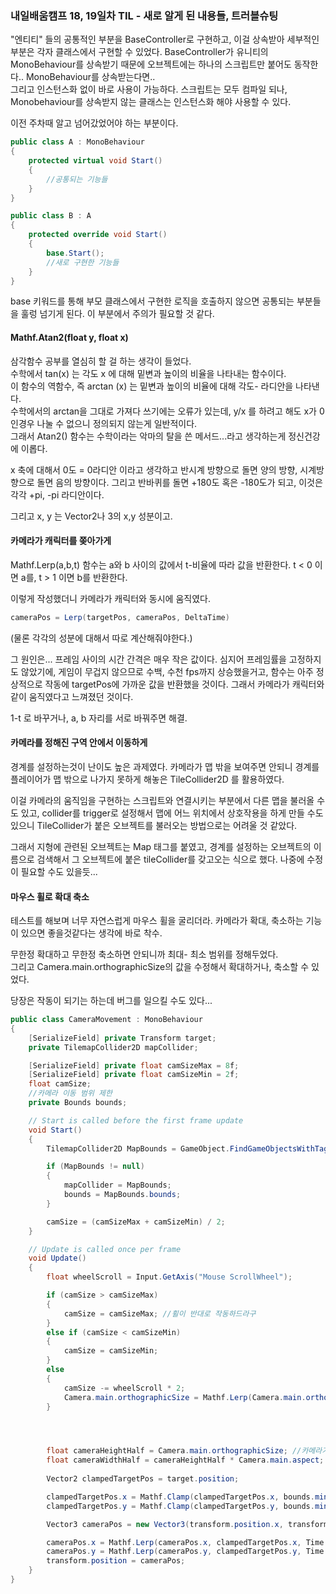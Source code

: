 ### 내일배움캠프 18, 19일차 TIL - 새로 알게 된 내용들, 트러블슈팅

"엔티티" 들의 공통적인 부분을 BaseController로 구현하고, 이걸 상속받아 세부적인 부분은 각자 클래스에서 구현할 수 있었다. BaseController가 유니티의 MonoBehaviour를 상속받기 때문에 오브젝트에는 하나의 스크립트만 붙어도 동작한다.. MonoBehaviour를 상속받는다면..  
그리고 인스턴스화 없이 바로 사용이 가능하다. 스크립트는 모두 컴파일 되나, Monobehaviour를 상속받지 않는 클래스는 인스턴스화 해야 사용할 수 있다.  

이전 주차때 알고 넘어갔었어야 하는 부분이다.  
~~~C#
public class A : MonoBehaviour
{
    protected virtual void Start()
    {
        //공통되는 기능들
    }
}

public class B : A
{
    protected override void Start()
    {
        base.Start();
        //새로 구현한 기능들
    }
}
~~~  
base 키워드를 통해 부모 클래스에서 구현한 로직을 호출하지 않으면 공통되는 부분들을 훌렁 넘기게 된다. 이 부분에서 주의가 필요할 것 같다.  

#### Mathf.Atan2(float y, float x)  
삼각함수 공부를 열심히 할 걸 하는 생각이 들었다.  
수학에서 tan(x) 는 각도 x 에 대해 밑변과 높이의 비율을 나타내는 함수이다.  
이 함수의 역함수, 즉 arctan (x) 는 밑변과 높이의 비율에 대해 각도- 라디안을 나타낸다.  
수학에서의 arctan을 그대로 가져다 쓰기에는 오류가 있는데, y/x 를 하려고 해도 x가 0인경우 나눌 수 없으니 정의되지 않는게 일반적이다.  
그래서 Atan2() 함수는 수학이라는 악마의 탈을 쓴 메서드...라고 생각하는게 정신건강에 이롭다.  

x 축에 대해서 0도 = 0라디안 이라고 생각하고 반시계 방향으로 돌면 양의 방향, 시계방향으로 돌면 음의 방향이다.
그리고 반바퀴를 돌면 +180도 혹은 -180도가 되고, 이것은 각각 +pi, -pi 라디안이다.  

그리고 x, y 는 Vector2나 3의 x,y 성분이고.

#### 카메라가 캐릭터를 쫒아가게  
Mathf.Lerp(a,b,t) 함수는 a와 b 사이의 값에서 t-비율에 따라 값을 반환한다. t < 0 이면 a를, t > 1 이면 b를 반환한다.  

이렇게 작성했더니 카메라가 캐릭터와 동시에 움직였다.
~~~C# 
cameraPos = Lerp(targetPos, cameraPos, DeltaTime) 
~~~
(물론 각각의 성분에 대해서 따로 계산해줘야한다.)  

그 원인은... 프레임 사이의 시간 간격은 매우 작은 값이다. 심지어 프레임률을 고정하지도 않았기에, 게임이 무겁지 않으므로 수백, 수천 fps까지 상승했을거고, 함수는 아주 정상적으로 작동에 targetPos에 가까운 값을 반환했을 것이다.  그래서 카메라가 캐릭터와 같이 움직였다고 느껴졌던 것이다.

1-t 로 바꾸거나, a, b 자리를 서로 바꿔주면 해결.  

#### 카메라를 정해진 구역 안에서 이동하게
경계를 설정하는것이 난이도 높은 과제였다. 카메라가 맵 밖을 보여주면 안되니 경계를 플레이어가 맵 밖으로 나가지 못하게 해놓은 TileCollider2D 를 활용하였다.  

이걸 카메라의 움직임을 구현하는 스크립트와 연결시키는 부분에서 다른 맵을 불러올 수도 있고, collider를 trigger로 설정해서 맵에 어느 위치에서 상호작용을 하게 만들 수도 있으니 TileCollider가 붙은 오브젝트를 불러오는 방법으로는 어려울 것 같았다.  

그래서 지형에 관련된 오브젝트는 Map 태그를 붙였고, 경계를 설정하는 오브젝트의 이름으로 검색해서 그 오브젝트에 붙은 tileCollider를 갖고오는 식으로 했다.  나중에 수정이 필요할 수도 있을듯...

#### 마우스 휠로 확대 축소
테스트를 해보며 너무 자연스럽게 마우스 휠을 굴리더라. 카메라가 확대, 축소하는 기능이 있으면 좋을것같다는 생각에 바로 착수.  

무한정 확대하고 무한정 축소하면 안되니까 최대- 최소 범위를 정해두었다.  
그리고 Camera.main.orthographicSize의 값을 수정해서 확대하거나, 축소할 수 있었다.  

당장은 작동이 되기는 하는데 버그를 일으킬 수도 있다...

~~~C#
public class CameraMovement : MonoBehaviour
{
    [SerializeField] private Transform target;
    private TilemapCollider2D mapCollider;

    [SerializeField] private float camSizeMax = 8f;
    [SerializeField] private float camSizeMin = 2f;
    float camSize;
    //카메라 이동 범위 제한
    private Bounds bounds;

    // Start is called before the first frame update
    void Start()
    {
        TilemapCollider2D MapBounds = GameObject.FindGameObjectsWithTag("Map").FirstOrDefault(x => x.name.Equals("MapBound")).GetComponent<TilemapCollider2D>();

        if (MapBounds != null)
        {
            mapCollider = MapBounds;
            bounds = MapBounds.bounds;
        }

        camSize = (camSizeMax + camSizeMin) / 2;
    }

    // Update is called once per frame
    void Update()
    {
        float wheelScroll = Input.GetAxis("Mouse ScrollWheel");

        if (camSize > camSizeMax)
        {
            camSize = camSizeMax; //휠이 반대로 작동하드라구
        }
        else if (camSize < camSizeMin)
        {
            camSize = camSizeMin;
        }
        else
        {
            camSize -= wheelScroll * 2;
            Camera.main.orthographicSize = Mathf.Lerp(Camera.main.orthographicSize, camSize, Time.deltaTime * 3);
        }




        float cameraHeightHalf = Camera.main.orthographicSize; //카메라가 비추는 세로 길이를 구함.
        float cameraWidthHalf = cameraHeightHalf * Camera.main.aspect; //aspect = 너비/높이. 가로 길이를 알 수 있음.
        
        Vector2 clampedTargetPos = target.position;

        clampedTargetPos.x = Mathf.Clamp(clampedTargetPos.x, bounds.min.x + cameraWidthHalf, bounds.max.x - cameraWidthHalf);
        clampedTargetPos.y = Mathf.Clamp(clampedTargetPos.y, bounds.min.y + cameraHeightHalf, bounds.max.y - cameraHeightHalf);

        Vector3 cameraPos = new Vector3(transform.position.x, transform.position.y, transform.position.z);

        cameraPos.x = Mathf.Lerp(cameraPos.x, clampedTargetPos.x, Time.deltaTime * 5);
        cameraPos.y = Mathf.Lerp(cameraPos.y, clampedTargetPos.y, Time.deltaTime * 5);
        transform.position = cameraPos;
    }
}
~~~
